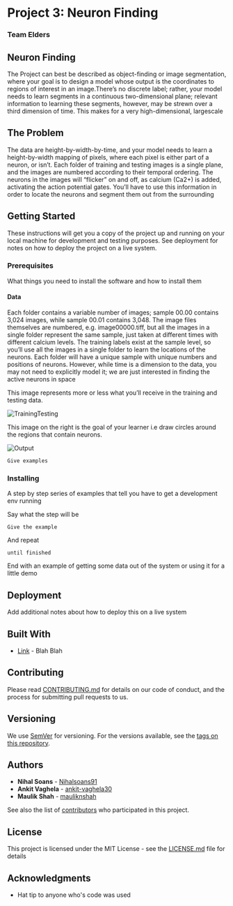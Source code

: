 # Project 3: Neuron Finding

### Team Elders

## Neuron Finding

The Project can best be described as object-finding or image segmentation, where your goal is to design a model whose output is the coordinates to regions of interest in an image.There’s no discrete label; rather, your model needs to learn segments in a continuous two-dimensional plane; relevant information to learning these segments, however, may be strewn over a third dimension of time. This makes for a very high-dimensional, largescale 

## The Problem
The data are height-by-width-by-time, and your model needs to learn a height-by-width mapping of pixels, where each pixel is either part of a neuron, or isn’t. Each folder of training and testing images is a single plane, and the images are numbered according to their temporal ordering. The neurons in the images will “flicker” on and off, as calcium (Ca2+) is added, activating the action potential gates. You’ll have to use this information in order to locate the neurons and segment them out from the surrounding

## Getting Started

These instructions will get you a copy of the project up and running on your local machine for development and testing purposes. See deployment for notes on how to deploy the project on a live system.

### Prerequisites

What things you need to install the software and how to install them

#### Data
Each folder contains a variable number of images; sample 00.00 contains 3,024 images, while sample 00.01 contains 3,048. The image files themselves are numbered, e.g. image00000.tiff, but all the images in a single folder represent the same sample, just taken at different times with different calcium levels. The training labels exist at the sample level, so you’ll use all the images in a single folder to learn the locations of the neurons. Each folder will have a unique sample with unique numbers and positions of neurons. However, while time is a dimension to the data, you may not need to explicitly model it; we are just interested in finding the active neurons in space

This image represents more or less what you’ll receive in the training and testing data.

![TrainingTesting](https://github.com/dsp-uga/Elders/blob/master/Examples/Train.JPG)

This image on the right is the goal of your learner i.e draw circles around the regions that contain neurons.

![Output](https://github.com/dsp-uga/Elders/blob/master/Examples/output.JPG)


```
Give examples
```

### Installing

A step by step series of examples that tell you have to get a development env running

Say what the step will be

```
Give the example
```

And repeat

```
until finished
```

End with an example of getting some data out of the system or using it for a little demo

## Deployment

Add additional notes about how to deploy this on a live system

## Built With

* [Link](http://www.dropwizard.io/1.0.2/docs/) - Blah Blah

## Contributing

Please read [CONTRIBUTING.md](https://github.com/dsp-uga/Elders/blob/master/CONTRIBUTING.md) for details on our code of conduct, and the process for submitting pull requests to us.

## Versioning

We use [SemVer](http://semver.org/) for versioning. For the versions available, see the [tags on this repository](https://github.com/your/project/tags). 

## Authors

* **Nihal Soans** - [Nihalsoans91](https://github.com/nihalsoans91)
* **Ankit Vaghela** - [ankit-vaghela30](https://github.com/ankit-vaghela30)
* **Maulik Shah** - [mauliknshah](https://github.com/mauliknshah)


See also the list of [contributors](https://github.com/dsp-uga/Elders/blob/master/CONTRIBUTORS.md) who participated in this project.

## License

This project is licensed under the MIT License - see the [LICENSE.md](LICENSE.md) file for details

## Acknowledgments

* Hat tip to anyone who's code was used

